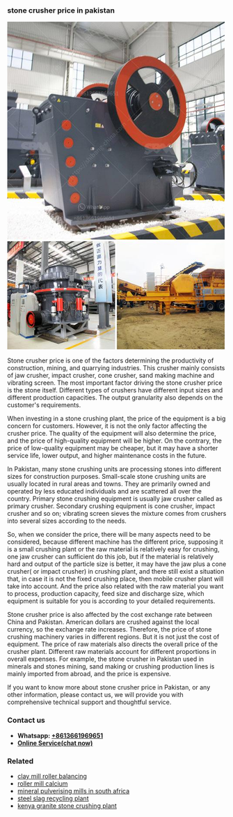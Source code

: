 <h3>stone crusher price in pakistan</h3><img src='1708408668.jpg' alt=''><p>Stone crusher price is one of the factors determining the productivity of construction, mining, and quarrying industries. This crusher mainly consists of jaw crusher, impact crusher, cone crusher, sand making machine and vibrating screen. The most important factor driving the stone crusher price is the stone itself. Different types of crushers have different input sizes and different production capacities. The output granularity also depends on the customer's requirements.</p><p>When investing in a stone crushing plant, the price of the equipment is a big concern for customers. However, it is not the only factor affecting the crusher price. The quality of the equipment will also determine the price, and the price of high-quality equipment will be higher. On the contrary, the price of low-quality equipment may be cheaper, but it may have a shorter service life, lower output, and higher maintenance costs in the future.</p><p>In Pakistan, many stone crushing units are processing stones into different sizes for construction purposes. Small-scale stone crushing units are usually located in rural areas and towns. They are primarily owned and operated by less educated individuals and are scattered all over the country. Primary stone crushing equipment is usually jaw crusher called as primary crusher. Secondary crushing equipment is cone crusher, impact crusher and so on; vibrating screen sieves the mixture comes from crushers into several sizes according to the needs.</p><p>So, when we consider the price, there will be many aspects need to be considered, because different machine has the different price, supposing it is a small crushing plant or the raw material is relatively easy for crushing, one jaw crusher can sufficient do this job, but if the material is relatively hard and output of the particle size is better, it may have the jaw plus a cone crusher( or impact crusher) in crushing plant, and there still exist a situation that, in case it is not the fixed crushing place, then mobile crusher plant will take into account. And the price also related with the raw material you want to process, production capacity, feed size and discharge size, which equipment is suitable for you is according to your detailed requirements.</p><p>Stone crusher price is also affected by the cost exchange rate between China and Pakistan. American dollars are crushed against the local currency, so the exchange rate increases. Therefore, the price of stone crushing machinery varies in different regions. But it is not just the cost of equipment. The price of raw materials also directs the overall price of the crusher plant. Different raw materials account for different proportions in overall expenses. For example, the stone crusher in Pakistan used in minerals and stones mining, sand making or crushing production lines is mainly imported from abroad, and the price is expensive.</p><p>If you want to know more about stone crusher price in Pakistan, or any other information, please contact us, we will provide you with comprehensive technical support and thoughtful service.</p><h3>Contact us</h3><ul><li><strong>Whatsapp:&nbsp;<a href="https://wa.me/8613661969651">+8613661969651</a></strong></li><li><a href="https://swt.shibang-china.com/?git&amp;zhl&amp;stone crusher price in pakistan"><strong>Online Service(chat now)</strong></a></li></ul><h3>Related</h3><ul><li><a href='clay mill roller balancing.md'>clay mill roller balancing</a></li><li><a href='roller mill calcium.md'>roller mill calcium</a></li><li><a href='mineral pulverising mills in south africa.md'>mineral pulverising mills in south africa</a></li><li><a href='steel slag recycling plant.md'>steel slag recycling plant</a></li><li><a href='kenya granite stone crushing plant.md'>kenya granite stone crushing plant</a></li></ul>
